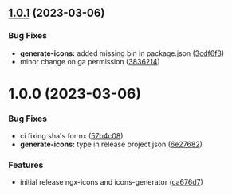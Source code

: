 ## [1.0.1](https://github.com/vonlof/ngx-icons/compare/generate-icons-v1.0.0...generate-icons-v1.0.1) (2023-03-06)


### Bug Fixes

* **generate-icons:** added missing bin in package.json ([3cdf6f3](https://github.com/vonlof/ngx-icons/commit/3cdf6f32357ad1a4badb0a27257568eda44158e5))
* minor change on ga permission ([3836214](https://github.com/vonlof/ngx-icons/commit/38362147cc81c09d01dd0a020db85d679bff84ed))

# 1.0.0 (2023-03-06)

### Bug Fixes

- ci fixing sha's for nx ([57b4c08](https://github.com/vonlof/ngx-icons/commit/57b4c0811fe73a4149c6ffab5977874d83ff6f7a))
- **generate-icons:** type in release project.json ([6e27682](https://github.com/vonlof/ngx-icons/commit/6e276821b8d70317fd758ce0659ac62c2f2d8fea))

### Features

- initial release ngx-icons and icons-generator ([ca676d7](https://github.com/vonlof/ngx-icons/commit/ca676d7be382e9fe2ddb97acf7939ded0c0de283))

